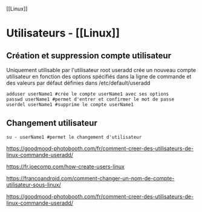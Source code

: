 [[Linux]]
# Utilisateurs - [[Linux]]
## Création et suppression compte utilisateur
Uniquement utilisable par l'utilisateur root
useradd crée un nouveau compte utilisateur en fonction des options spécifiés dans la ligne de commande et des valeurs par défaut définies dans /etc/default/useradd

```shell
adduser userName1 #crée le compte userName1 avec ses options
passwd userName1 #permet d'entrer et confirmer le mot de passe
userdel userName1 #supprime le compte userName1
```

## Changement utilisateur
```shell
su - userName1 #permet le changement d'utilisateur
```


https://goodmood-photobooth.com/fr/comment-creer-des-utilisateurs-de-linux-commande-useradd/

https://fr.joecomp.com/how-create-users-linux

https://francoandroid.com/comment-changer-un-nom-de-compte-utilisateur-sous-linux/

https://goodmood-photobooth.com/fr/comment-creer-des-utilisateurs-de-linux-commande-useradd/